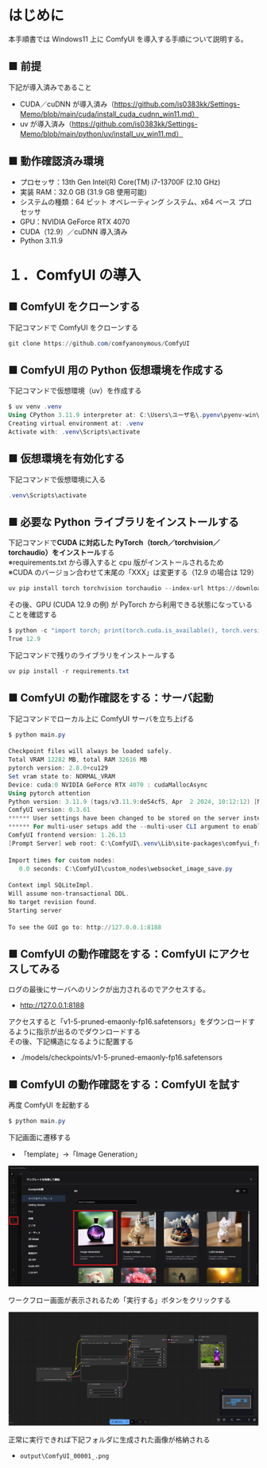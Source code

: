 # はじめに

本手順書では Windows11 上に ComfyUI を導入する手順について説明する。

## ■ 前提

下記が導入済みであること

- CUDA／cuDNN が導入済み（https://github.com/is0383kk/Settings-Memo/blob/main/cuda/install_cuda_cudnn_win11.md）
- uv が導入済み（https://github.com/is0383kk/Settings-Memo/blob/main/python/uv/install_uv_win11.md）

## ■ 動作確認済み環境

- プロセッサ：13th Gen Intel(R) Core(TM) i7-13700F (2.10 GHz)
- 実装 RAM：32.0 GB (31.9 GB 使用可能)
- システムの種類：64 ビット オペレーティング システム、x64 ベース プロセッサ
- GPU：NVIDIA GeForce RTX 4070
- CUDA（12.9）／cuDNN 導入済み
- Python 3.11.9

# １．ComfyUI の導入

## ■ ComfyUI をクローンする

下記コマンドで ComfyUI をクローンする

```powershell
git clone https://github.com/comfyanonymous/ComfyUI
```

## ■ ComfyUI 用の Python 仮想環境を作成する

下記コマンドで仮想環境（uv）を作成する

```powershell
$ uv venv .venv
Using CPython 3.11.9 interpreter at: C:\Users\ユーザ名\.pyenv\pyenv-win\versions\3.11.9\python.exe
Creating virtual environment at: .venv
Activate with: .venv\Scripts\activate
```

## ■ 仮想環境を有効化する

下記コマンドで仮想環境に入る

```powershell
.venv\Scripts\activate
```

## ■ 必要な Python ライブラリをインストールする

下記コマンドで**CUDA に対応した PyTorch（torch／torchvision／torchaudio）をインストール**する  
※requirements.txt から導入すると cpu 版がインストールされるため  
※CUDA のバージョン合わせて末尾の「XXX」は変更する（12.9 の場合は 129）

```powershell
uv pip install torch torchvision torchaudio --index-url https://download.pytorch.org/whl/cuXXX
```

その後、GPU (CUDA 12.9 の例) が PyTorch から利用できる状態になっていることを確認する

```powershell
$ python -c "import torch; print(torch.cuda.is_available(), torch.version.cuda)"
True 12.9
```

下記コマンドで残りのライブラリをインストールする

```powershell
uv pip install -r requirements.txt
```

## ■ ComfyUI の動作確認をする：サーバ起動

下記コマンドでローカル上に ComfyUI サーバを立ち上げる

```powershell
$ python main.py

Checkpoint files will always be loaded safely.
Total VRAM 12282 MB, total RAM 32616 MB
pytorch version: 2.8.0+cu129
Set vram state to: NORMAL_VRAM
Device: cuda:0 NVIDIA GeForce RTX 4070 : cudaMallocAsync
Using pytorch attention
Python version: 3.11.9 (tags/v3.11.9:de54cf5, Apr  2 2024, 10:12:12) [MSC v.1938 64 bit (AMD64)]
ComfyUI version: 0.3.61
****** User settings have been changed to be stored on the server instead of browser storage. ******
****** For multi-user setups add the --multi-user CLI argument to enable multiple user profiles. ******
ComfyUI frontend version: 1.26.13
[Prompt Server] web root: C:\ComfyUI\.venv\Lib\site-packages\comfyui_frontend_package\static

Import times for custom nodes:
   0.0 seconds: C:\ComfyUI\custom_nodes\websocket_image_save.py

Context impl SQLiteImpl.
Will assume non-transactional DDL.
No target revision found.
Starting server

To see the GUI go to: http://127.0.0.1:8188
```

## ■ ComfyUI の動作確認をする：ComfyUI にアクセスしてみる

ログの最後にサーバへのリンクが出力されるのでアクセスする。

- http://127.0.0.1:8188

アクセスすると「v1-5-pruned-emaonly-fp16.safetensors」をダウンロードするように指示が出るのでダウンロードする  
その後、下記構造になるように配置する

- ./models/checkpoints/v1-5-pruned-emaonly-fp16.safetensors

## ■ ComfyUI の動作確認をする：ComfyUI を試す

再度 ComfyUI を起動する

```powershell
$ python main.py
```

下記画面に遷移する

- 「template」→「Image Generation」

![](./img/comfy_ui_tutorial001.png)

ワークフロー画面が表示されるため「実行する」ボタンをクリックする

![](./img/comfy_ui_tutorial002.png)

正常に実行できれば下記フォルダに生成された画像が格納される

- `output\ComfyUI_00001_.png`
